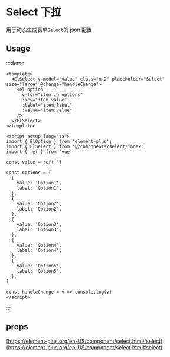 # Select 下拉

用于动态生成表单`Select`的 json 配置

## Usage

:::demo

```vue
<template>
  <ElSelect v-model="value" class="m-2" placeholder="Select" size="large" @change="handleChange">
    <el-option
      v-for="item in options"
      :key="item.value"
      :label="item.label"
      :value="item.value"
    />
  </ElSelect>
</template>

<script setup lang="ts">
import { ElOption } from 'element-plus';
import { ElSelect } from '@/components/select/index';
import { ref } from 'vue'

const value = ref('')

const options = [
  {
    value: 'Option1',
    label: 'Option1',
  },
  {
    value: 'Option2',
    label: 'Option2',
  },
  {
    value: 'Option3',
    label: 'Option3',
  },
  {
    value: 'Option4',
    label: 'Option4',
  },
  {
    value: 'Option5',
    label: 'Option5',
  },
]

const handleChange = v => console.log(v)
</script>
```

:::


## props

[https://element-plus.org/en-US/component/select.html#select](https://element-plus.org/en-US/component/select.html#select)